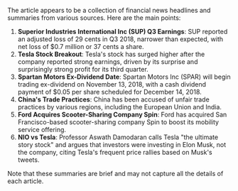 The article appears to be a collection of financial news headlines and summaries from various sources. Here are the main points:

1. **Superior Industries International Inc (SUP) Q3 Earnings**: SUP reported an adjusted loss of 29 cents in Q3 2018, narrower than expected, with net loss of $0.7 million or 37 cents a share.
2. **Tesla Stock Breakout**: Tesla's stock has surged higher after the company reported strong earnings, driven by its surprise and surprisingly strong profit for its third quarter.
3. **Spartan Motors Ex-Dividend Date**: Spartan Motors Inc (SPAR) will begin trading ex-dividend on November 13, 2018, with a cash dividend payment of $0.05 per share scheduled for December 14, 2018.
4. **China's Trade Practices**: China has been accused of unfair trade practices by various regions, including the European Union and India.
5. **Ford Acquires Scooter-Sharing Company Spin**: Ford has acquired San Francisco-based scooter-sharing company Spin to boost its mobility service offering.
6. **NIO vs Tesla**: Professor Aswath Damodaran calls Tesla "the ultimate story stock" and argues that investors were investing in Elon Musk, not the company, citing Tesla's frequent price rallies based on Musk's tweets.

Note that these summaries are brief and may not capture all the details of each article.